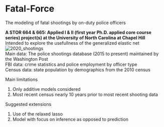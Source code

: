 # Fatal-Force  
The modeling of fatal shootings by on-duty police officers  

**A STOR 664 & 665: Applied I & II (first year Ph.D. applied core course series) project(s) at the University of North Carolina at Chapel Hill**  
Intended to explore the usefullness of the generalized elastic net  
![2020_shootings](https://user-images.githubusercontent.com/62400402/135785381-3e964023-3d6d-40ed-b8be-e4aab6b03a24.png)  
Main data: The police shootings database (2015 to present) maintained by the Washington Post  
FBI data: crime statistics and police employment by officer type  
Census data: state population by demographics from the 2010 census  

Main limitations
  1. Only additive models considered
  2. Most recent census nearly 10 years prior to most recent shooting data

Suggested extensions
  1. Use of the relaxed lasso
  2. Model with focus on inference as opposed to prediction
  
